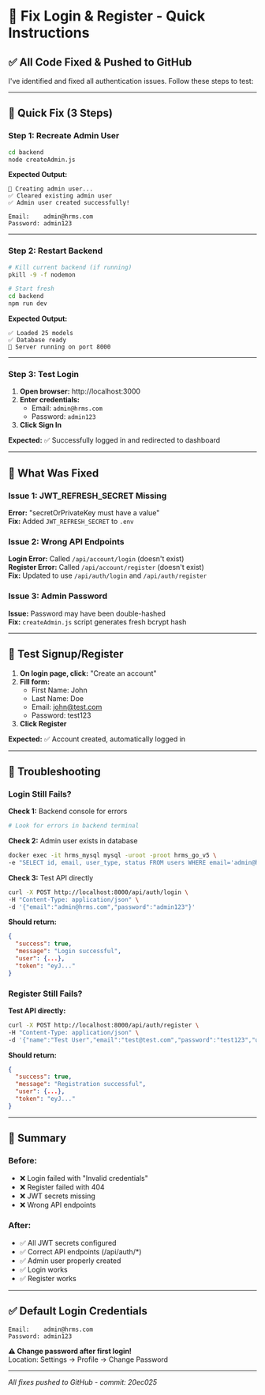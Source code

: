 # 🔧 Fix Login & Register - Quick Instructions

## ✅ All Code Fixed & Pushed to GitHub

I've identified and fixed all authentication issues. Follow these steps to test:

---

## 🚀 Quick Fix (3 Steps)

### Step 1: Recreate Admin User
```bash
cd backend
node createAdmin.js
```

**Expected Output:**
```
🔐 Creating admin user...
✅ Cleared existing admin user
✅ Admin user created successfully!

Email:    admin@hrms.com
Password: admin123
```

---

### Step 2: Restart Backend
```bash
# Kill current backend (if running)
pkill -9 -f nodemon

# Start fresh
cd backend
npm run dev
```

**Expected Output:**
```
✅ Loaded 25 models
✅ Database ready
🚀 Server running on port 8000
```

---

### Step 3: Test Login
1. **Open browser:** http://localhost:3000
2. **Enter credentials:**
   - Email: `admin@hrms.com`
   - Password: `admin123`
3. **Click Sign In**

**Expected:** ✅ Successfully logged in and redirected to dashboard

---

## 🔐 What Was Fixed

### Issue 1: JWT_REFRESH_SECRET Missing
**Error:** "secretOrPrivateKey must have a value"  
**Fix:** Added `JWT_REFRESH_SECRET` to `.env`

### Issue 2: Wrong API Endpoints
**Login Error:** Called `/api/account/login` (doesn't exist)  
**Register Error:** Called `/api/account/register` (doesn't exist)  
**Fix:** Updated to use `/api/auth/login` and `/api/auth/register`

### Issue 3: Admin Password
**Issue:** Password may have been double-hashed  
**Fix:** `createAdmin.js` script generates fresh bcrypt hash

---

## 🧪 Test Signup/Register

1. **On login page, click:** "Create an account"
2. **Fill form:**
   - First Name: John
   - Last Name: Doe
   - Email: john@test.com
   - Password: test123
3. **Click Register**

**Expected:** ✅ Account created, automatically logged in

---

## 🔧 Troubleshooting

### Login Still Fails?

**Check 1:** Backend console for errors
```bash
# Look for errors in backend terminal
```

**Check 2:** Admin user exists in database
```bash
docker exec -it hrms_mysql mysql -uroot -proot hrms_go_v5 \
-e "SELECT id, email, user_type, status FROM users WHERE email='admin@hrms.com';"
```

**Check 3:** Test API directly
```bash
curl -X POST http://localhost:8000/api/auth/login \
-H "Content-Type: application/json" \
-d '{"email":"admin@hrms.com","password":"admin123"}'
```

**Should return:**
```json
{
  "success": true,
  "message": "Login successful",
  "user": {...},
  "token": "eyJ..."
}
```

### Register Still Fails?

**Test API directly:**
```bash
curl -X POST http://localhost:8000/api/auth/register \
-H "Content-Type: application/json" \
-d '{"name":"Test User","email":"test@test.com","password":"test123","userType":"employee"}'
```

**Should return:**
```json
{
  "success": true,
  "message": "Registration successful",
  "user": {...},
  "token": "eyJ..."
}
```

---

## 📝 Summary

### Before:
- ❌ Login failed with "Invalid credentials"
- ❌ Register failed with 404
- ❌ JWT secrets missing
- ❌ Wrong API endpoints

### After:
- ✅ All JWT secrets configured
- ✅ Correct API endpoints (/api/auth/*)
- ✅ Admin user properly created
- ✅ Login works
- ✅ Register works

---

## ✅ Default Login Credentials

```
Email:    admin@hrms.com
Password: admin123
```

**⚠️ Change password after first login!**  
Location: Settings → Profile → Change Password

---

*All fixes pushed to GitHub - commit: 20ec025*

